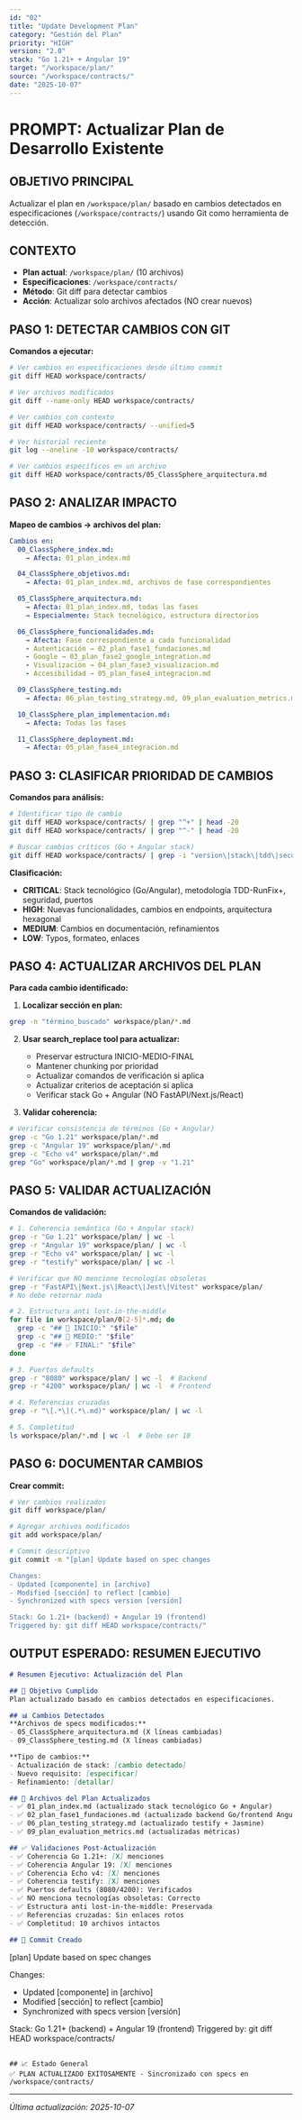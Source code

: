 ```yaml
---
id: "02"
title: "Update Development Plan"
category: "Gestión del Plan"
priority: "HIGH"
version: "2.0"
stack: "Go 1.21+ + Angular 19"
target: "/workspace/plan/"
source: "/workspace/contracts/"
date: "2025-10-07"
---
```


# PROMPT: Actualizar Plan de Desarrollo Existente

## OBJETIVO PRINCIPAL
Actualizar el plan en `/workspace/plan/` basado en cambios detectados en especificaciones (`/workspace/contracts/`) usando Git como herramienta de detección.

## CONTEXTO
- **Plan actual**: `/workspace/plan/` (10 archivos)
- **Especificaciones**: `/workspace/contracts/`
- **Método**: Git diff para detectar cambios
- **Acción**: Actualizar solo archivos afectados (NO crear nuevos)

## PASO 1: DETECTAR CAMBIOS CON GIT

**Comandos a ejecutar:**
```bash
# Ver cambios en especificaciones desde último commit
git diff HEAD workspace/contracts/

# Ver archivos modificados
git diff --name-only HEAD workspace/contracts/

# Ver cambios con contexto
git diff HEAD workspace/contracts/ --unified=5

# Ver historial reciente
git log --oneline -10 workspace/contracts/

# Ver cambios específicos en un archivo
git diff HEAD workspace/contracts/05_ClassSphere_arquitectura.md
```

## PASO 2: ANALIZAR IMPACTO

**Mapeo de cambios → archivos del plan:**

```yaml
Cambios en:
  00_ClassSphere_index.md:
    → Afecta: 01_plan_index.md

  04_ClassSphere_objetivos.md:
    → Afecta: 01_plan_index.md, archivos de fase correspondientes

  05_ClassSphere_arquitectura.md:
    → Afecta: 01_plan_index.md, todas las fases
    → Especialmente: Stack tecnológico, estructura directorios

  06_ClassSphere_funcionalidades.md:
    → Afecta: Fase correspondiente a cada funcionalidad
    - Autenticación → 02_plan_fase1_fundaciones.md
    - Google → 03_plan_fase2_google_integration.md
    - Visualización → 04_plan_fase3_visualizacion.md
    - Accesibilidad → 05_plan_fase4_integracion.md

  09_ClassSphere_testing.md:
    → Afecta: 06_plan_testing_strategy.md, 09_plan_evaluation_metrics.md

  10_ClassSphere_plan_implementacion.md:
    → Afecta: Todas las fases

  11_ClassSphere_deployment.md:
    → Afecta: 05_plan_fase4_integracion.md
```

## PASO 3: CLASIFICAR PRIORIDAD DE CAMBIOS

**Comandos para análisis:**
```bash
# Identificar tipo de cambio
git diff HEAD workspace/contracts/ | grep "^+" | head -20
git diff HEAD workspace/contracts/ | grep "^-" | head -20

# Buscar cambios críticos (Go + Angular stack)
git diff HEAD workspace/contracts/ | grep -i "version\|stack\|tdd\|security\|go\|angular"
```

**Clasificación:**
- **CRITICAL**: Stack tecnológico (Go/Angular), metodología TDD-RunFix+, seguridad, puertos
- **HIGH**: Nuevas funcionalidades, cambios en endpoints, arquitectura hexagonal
- **MEDIUM**: Cambios en documentación, refinamientos
- **LOW**: Typos, formateo, enlaces

## PASO 4: ACTUALIZAR ARCHIVOS DEL PLAN

**Para cada cambio identificado:**

1. **Localizar sección en plan:**
```bash
grep -n "término_buscado" workspace/plan/*.md
```

2. **Usar search_replace tool para actualizar:**
   - Preservar estructura INICIO-MEDIO-FINAL
   - Mantener chunking por prioridad
   - Actualizar comandos de verificación si aplica
   - Actualizar criterios de aceptación si aplica
   - Verificar stack Go + Angular (NO FastAPI/Next.js/React)

3. **Validar coherencia:**
```bash
# Verificar consistencia de términos (Go + Angular)
grep -c "Go 1.21" workspace/plan/*.md
grep -c "Angular 19" workspace/plan/*.md
grep -c "Echo v4" workspace/plan/*.md
grep "Go" workspace/plan/*.md | grep -v "1.21"
```

## PASO 5: VALIDAR ACTUALIZACIÓN

**Comandos de validación:**
```bash
# 1. Coherencia semántica (Go + Angular stack)
grep -r "Go 1.21" workspace/plan/ | wc -l
grep -r "Angular 19" workspace/plan/ | wc -l
grep -r "Echo v4" workspace/plan/ | wc -l
grep -r "testify" workspace/plan/ | wc -l

# Verificar que NO mencione tecnologías obsoletas
grep -r "FastAPI\|Next.js\|React\|Jest\|Vitest" workspace/plan/
# No debe retornar nada

# 2. Estructura anti lost-in-the-middle
for file in workspace/plan/0[2-5]*.md; do
  grep -c "## 🎯 INICIO:" "$file"
  grep -c "## 📅 MEDIO:" "$file"
  grep -c "## ✅ FINAL:" "$file"
done

# 3. Puertos defaults
grep -r "8080" workspace/plan/ | wc -l  # Backend
grep -r "4200" workspace/plan/ | wc -l  # Frontend

# 4. Referencias cruzadas
grep -r "\[.*\](.*\.md)" workspace/plan/ | wc -l

# 5. Completitud
ls workspace/plan/*.md | wc -l  # Debe ser 10
```

## PASO 6: DOCUMENTAR CAMBIOS

**Crear commit:**
```bash
# Ver cambios realizados
git diff workspace/plan/

# Agregar archivos modificados
git add workspace/plan/

# Commit descriptivo
git commit -m "[plan] Update based on spec changes

Changes:
- Updated [componente] in [archivo]
- Modified [sección] to reflect [cambio]
- Synchronized with specs version [versión]

Stack: Go 1.21+ (backend) + Angular 19 (frontend)
Triggered by: git diff HEAD workspace/contracts/"
```

## OUTPUT ESPERADO: RESUMEN EJECUTIVO

```markdown
# Resumen Ejecutivo: Actualización del Plan

## 🎯 Objetivo Cumplido
Plan actualizado basado en cambios detectados en especificaciones.

## 📊 Cambios Detectados
**Archivos de specs modificados:**
- 05_ClassSphere_arquitectura.md (X líneas cambiadas)
- 09_ClassSphere_testing.md (X líneas cambiadas)

**Tipo de cambios:**
- Actualización de stack: [cambio detectado]
- Nuevo requisito: [especificar]
- Refinamiento: [detallar]

## 🔄 Archivos del Plan Actualizados
- ✅ 01_plan_index.md (actualizado stack tecnológico Go + Angular)
- ✅ 02_plan_fase1_fundaciones.md (actualizado backend Go/frontend Angular)
- ✅ 06_plan_testing_strategy.md (actualizado testify + Jasmine)
- ✅ 09_plan_evaluation_metrics.md (actualizadas métricas)

## ✅ Validaciones Post-Actualización
- ✅ Coherencia Go 1.21+: [X] menciones
- ✅ Coherencia Angular 19: [X] menciones
- ✅ Coherencia Echo v4: [X] menciones
- ✅ Coherencia testify: [X] menciones
- ✅ Puertos defaults (8080/4200): Verificados
- ✅ NO menciona tecnologías obsoletas: Correcto
- ✅ Estructura anti lost-in-the-middle: Preservada
- ✅ Referencias cruzadas: Sin enlaces rotos
- ✅ Completitud: 10 archivos intactos

## 📝 Commit Creado
```
[plan] Update based on spec changes

Changes:
- Updated [componente] in [archivo]
- Modified [sección] to reflect [cambio]
- Synchronized with specs version [versión]

Stack: Go 1.21+ (backend) + Angular 19 (frontend)
Triggered by: git diff HEAD workspace/contracts/
```

## 📈 Estado General
✅ PLAN ACTUALIZADO EXITOSAMENTE - Sincronizado con specs en /workspace/contracts/
```

---

*Última actualización: 2025-10-07*

